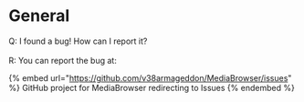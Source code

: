 # General

Q: I found a bug! How can I report it?\
\
R: You can report the bug at:

{% embed url="https://github.com/v38armageddon/MediaBrowser/issues" %}
GitHub project for MediaBrowser redirecting to Issues
{% endembed %}

